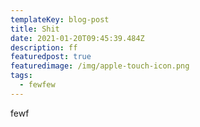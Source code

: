 ```yaml
---
templateKey: blog-post
title: Shit
date: 2021-01-20T09:45:39.484Z
description: ff
featuredpost: true
featuredimage: /img/apple-touch-icon.png
tags:
  - fewfew
---
```

fewf